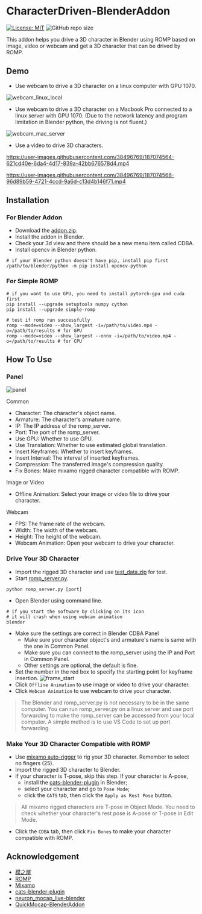 # CharacterDriven-BlenderAddon

[![License: MIT](https://img.shields.io/badge/License-MIT-yellow.svg)](LICENSE)
![GitHub repo size](https://img.shields.io/github/repo-size/yanchxx/CDBA.svg)

This addon helps you drive a 3D character in Blender using ROMP based on image, video or webcam and get a 3D character that can be drived by ROMP.

## Demo

- Use webcam to drive a 3D character on a linux computer with GPU 1070.

![webcam_linux_local](https://i.imgur.com/BGKjDkr.gif)

- Use webcam to drive a 3D character on a Macbook Pro connected to a linux server with GPU 1070. (Due to the network latency and program limitation in Blender python, the driving is not fluent.)

![webcam_mac_server](https://i.imgur.com/f8ZykuP.gif)  

- Use a video to drive 3D characters.

<https://user-images.githubusercontent.com/38496769/187074564-621cd40e-6da4-4d17-839a-42bb676578d4.mp4>

<https://user-images.githubusercontent.com/38496769/187074566-96d89b59-4721-4ccd-9a6d-c13d4b146f71.mp4>

## Installation

### For Blender Addon

- Download the [addon.zip](https://github.com/yanchxx/CDBA/releases/download/v1.0/addon.zip).
- Install the addon in Blender.
- Check your 3d view and there should be a new menu item called CDBA.
- Install opencv in Blender python.

```Shell
# if your Blender python doesn't have pip, install pip first
/path/to/blender/python -m pip install opencv-python
```

### For Simple ROMP

```Shell
# if you want to use GPU, you need to install pytorch-gpu and cuda first
pip install --upgrade setuptools numpy cython
pip install --upgrade simple-romp

# test if romp run successfully
romp --mode=video --show_largest -i=/path/to/video.mp4 -o=/path/to/results # for GPU
romp --mode=video --show_largest --onnx -i=/path/to/video.mp4 -o=/path/to/results # for CPU
```

## How To Use

### Panel

![panel](https://i.imgur.com/LQGtecn.png)

Common

- Character: The character's object name.
- Armature: The character's armature name.
- IP: The IP address of the romp_server.
- Port: The port of the romp_server.
- Use GPU: Whether to use GPU.
- Use Translation: Whether to use estimated global translation.
- Insert Keyframes: Whether to insert keyframes.
- Insert Interval: The interval of inserted keyframes.
- Compression: The transferred image's compression quality.
- Fix Bones: Make mixamo rigged character compatible with ROMP.

Image or Video

- Offline Animation: Select your image or video file to drive your character.

Webcam

- FPS: The frame rate of the webcam.
- Width: The width of the webcam.
- Height: The height of the webcam.
- Webcam Animation: Open your webcam to drive your character.

### Drive Your 3D Character

- Import the rigged 3D character and use [test_data.zip](https://github.com/yanchxx/CDBA/releases/download/v1.0/test_data.zip) for test.
- Start [romp_server.py](romp_server.py).

```Shell
python romp_server.py [port]
```

- Open Blender using command line.

```Shell
# if you start the software by clicking on its icon
# it will crash when using webcam animation
blender 
```

- Make sure the settings are correct in Blender CDBA Panel
  - Make sure your character object's and armature's name is same with the one in Common Panel.
  - Make sure you can connect to the romp_server using the IP and Port in Common Panel.
  - Other settings are optional, the default is fine.
- Set the number in the red box to specify the starting point for keyframe insertion.
![frame_start](https://i.imgur.com/s5fd1U3.png)
- Click `Offline Animation` to use image or video to drive your character.
- Click `Webcam Animation` to use webcam to drive your character.

> The Blender and romp_server.py is not necessary to be in the same computer. You can run romp_server.py on a linux server and use port forwarding to make the romp_server can be accessed from your local computer. A simple method is to use VS Code to set up port forwarding.

### Make Your 3D Character Compatible with ROMP

- Use [mixamo auto-rigger](https://www.mixamo.com/#/) to rig your 3D character. Remember to select no fingers (25).
- Import the rigged 3D character to Blender.
- If your character is T-pose, skip this step. If your character is A-pose,
  - install the [cats-blender-plugin](https://github.com/absolute-quantum/cats-blender-plugin) in Blender;
  - select your character and go to `Pose Mode`;
  - click the `CATS` tab, then click the `Apply as Rest Pose` button.

> All mixamo rigged characters are T-pose in Object Mode. You need to check whether your character's rest pose is A-pose or T-pose in Edit Mode.

- Click the `CDBA` tab, then click `Fix Bones` to make your character compatible with ROMP.

## Acknowledgement

- [模之屋](https://www.aplaybox.com/u/680828836)
- [ROMP](https://github.com/Arthur151/ROMP)
- [Mixamo](https://www.mixamo.com/#/)
- [cats-blender-plugin](https://github.com/absolute-quantum/cats-blender-plugin)
- [neuron_mocap_live-blender](https://github.com/pnmocap/neuron_mocap_live-blender)
- [QuickMocap-BlenderAddon](https://github.com/vltmedia/QuickMocap-BlenderAddon)
